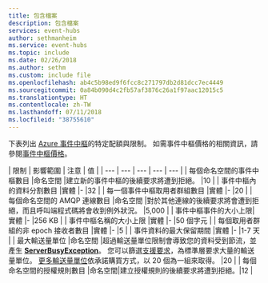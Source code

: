 ```yaml
---
title: 包含檔案
description: 包含檔案
services: event-hubs
author: sethmanheim
ms.service: event-hubs
ms.topic: include
ms.date: 02/26/2018
ms.author: sethm
ms.custom: include file
ms.openlocfilehash: ab4c5b98ed9f6fcc8c271797db2d81dcc7ec4449
ms.sourcegitcommit: 0a84b090d4c2fb57af3876c26a1f97aac12015c5
ms.translationtype: HT
ms.contentlocale: zh-TW
ms.lasthandoff: 07/11/2018
ms.locfileid: "38755610"
---
```

下表列出 [Azure 事件中樞](https://azure.microsoft.com/services/event-hubs/)的特定配額與限制。 如需事件中樞價格的相關資訊，請參閱[事件中樞價格](https://azure.microsoft.com/pricing/details/event-hubs/)。

| 限制 | 影響範圍 | 注意 | 值 |
| --- | --- | --- | --- | --- |
| 每個命名空間的事件中樞數目 |命名空間 |建立新的事件中樞的後續要求將遭到拒絕。 |10 |
| 事件中樞內的資料分割數目 |實體 |- |32 |
| 每一個事件中樞取用者群組數目 |實體 |- |20 |
| 每個命名空間的 AMQP 連線數目 |命名空間 |對於其他連線的後續要求將會遭到拒絕，而且呼叫端程式碼將會收到例外狀況。 |5,000 |
| 事件中樞事件的大小上限|實體 |- |256 KB |
| 事件中樞名稱的大小上限 |實體 |- |50 個字元 |
| 每個取用者群組的非 epoch 接收者數目 |實體 |- |5 |
| 事件資料的最大保留期間 |實體 |- |1-7 天 |
| 最大輸送量單位 |命名空間 |超過輸送量單位限制會導致您的資料受到節流，並產生 **[ServerBusyException](/dotnet/api/microsoft.servicebus.messaging.serverbusyexception)**。 您可以篩選[支援要求](/azure/azure-supportability/how-to-create-azure-support-request)，為標準層要求大量的輸送量單位。 [更多輸送量單位](../articles/event-hubs/event-hubs-auto-inflate.md)依承諾購買方式，以 20 個為一組來取得。 |20 |
| 每個命名空間的授權規則數目 |命名空間|建立授權規則的後續要求將遭到拒絕。|12 |
